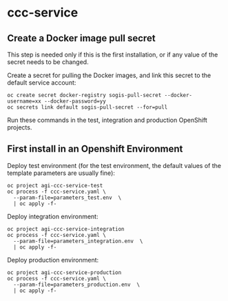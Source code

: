 # ccc-service

## Create a Docker image pull secret

This step is needed only if this is the first installation, or if any value of the secret needs to be changed.

Create a secret for pulling the Docker images, and link this secret to the default service account:
```
oc create secret docker-registry sogis-pull-secret --docker-username=xx --docker-password=yy
oc secrets link default sogis-pull-secret --for=pull
```

Run these commands in the test, integration and production OpenShift projects.


## First install in an Openshift Environment

Deploy test environment (for the test environment, the default values of the template parameters are usually fine):
```
oc project agi-ccc-service-test
oc process -f ccc-service.yaml \
  --param-file=parameters_test.env  \
  | oc apply -f-
```
Deploy integration environment:
```
oc project agi-ccc-service-integration
oc process -f ccc-service.yaml \
  --param-file=parameters_integration.env  \
  | oc apply -f-
```
Deploy production environment:
```
oc project agi-ccc-service-production
oc process -f ccc-service.yaml \
  --param-file=parameters_production.env  \
  | oc apply -f-
```
